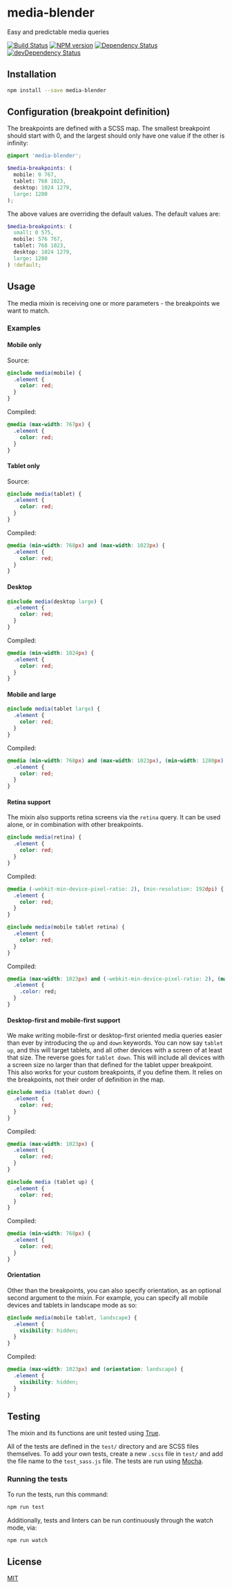 # media-blender

Easy and predictable media queries

[![Build Status](https://travis-ci.org/infinum/media-blender.svg?branch=master)](https://travis-ci.org/infinum/media-blender)
[![NPM version](https://badge.fury.io/js/media-blender.svg)](http://badge.fury.io/js/media-blender)
[![Dependency Status](https://david-dm.org/infinum/media-blender.svg)](https://david-dm.org/infinum/media-blender)
[![devDependency Status](https://david-dm.org/infinum/media-blender/dev-status.svg)](https://david-dm.org/infinum/media-blender#info=devDependencies)


## Installation

```bash
npm install --save media-blender
```

## Configuration (breakpoint definition)

The breakpoints are defined with a SCSS map. The smallest breakpoint should start with 0, and the largest should only have one value if the other is infinity:

```scss
@import 'media-blender';

$media-breakpoints: (
  mobile: 0 767,
  tablet: 768 1023,
  desktop: 1024 1279,
  large: 1280
);
```

The above values are overriding the default values. The default values are:

```scss
$media-breakpoints: (
  small: 0 575,
  mobile: 576 767,
  tablet: 768 1023,
  desktop: 1024 1279,
  large: 1280
) !default;
```


## Usage

The media mixin is receiving one or more parameters - the breakpoints we want to match.

### Examples

#### Mobile only

Source:
```scss
@include media(mobile) {
  .element {
    color: red;
  }
}
```

Compiled:
```css
@media (max-width: 767px) {
  .element {
    color: red;
  }
}
```

#### Tablet only

Source:
```scss
@include media(tablet) {
  .element {
    color: red;
  }
}
```

Compiled:
```css
@media (min-width: 768px) and (max-width: 1023px) {
  .element {
    color: red;
  }
}
```

#### Desktop

```scss
@include media(desktop large) {
  .element {
    color: red;
  }
}
```

Compiled:
```css
@media (min-width: 1024px) {
  .element {
    color: red;
  }
}
```

#### Mobile and large

```scss
@include media(tablet large) {
  .element {
    color: red;
  }
}
```

Compiled:
```css
@media (min-width: 768px) and (max-width: 1023px), (min-width: 1280px) {
  .element {
    color: red;
  }
}
```

#### Retina support

The mixin also supports retina screens via the `retina` query. It can be used alone,
or in combination with other breakpoints.

```scss
@include media(retina) {
  .element {
    color: red;
  }
}
```

Compiled:

```css
@media (-webkit-min-device-pixel-ratio: 2), (min-resolution: 192dpi) {
  .element {
    color: red;
  }
}
```

```scss
@include media(mobile tablet retina) {
  .element {
    color: red;
  }
}
```

Compiled:

```css
@media (max-width: 1023px) and (-webkit-min-device-pixel-ratio: 2), (max-width: 1023px) and (min-resolution: 192dpi) {
  .element {
    .color: red;
  }
}
```
#### Desktop-first and mobile-first support

We make writing mobile-first or desktop-first oriented media queries easier than ever
by introducing the `up` and `down` keywords. You can now say `tablet up`, and this will
target tablets, and all other devices with a screen of at least that size. The reverse
goes for `tablet down`. This will include all devices with a screen size no larger than
that defined for the tablet upper breakpoint. This also works for your custom breakpoints,
if you define them. It relies on the breakpoints, not their order of definition in the map.

```scss
@include media (tablet down) {
  .element {
    color: red;
  }
}
```

Compiled:

```css
@media (max-width: 1023px) {
  .element {
    color: red;
  }
}
```

```scss
@include media (tablet up) {
  .element {
    color: red;
  }
}
```

Compiled:

```css
@media (min-width: 768px) {
  .element {
    color: red;
  }
}
```

#### Orientation

Other than the breakpoints, you can also specify orientation, as an optional second
argument to the mixin. For example, you can specify all mobile devices and tablets in
landscape mode as so:

```scss
@include media(mobile tablet, landscape) {
  .element {
    visibility: hidden;
  }
}
```

Compiled:

```css
@media (max-width: 1023px) and (orientation: landscape) {
  .element {
    visibility: hidden;
  }
}
```

## Testing

The mixin and its functions are unit tested using [True](https://github.com/oddbird/true).

All of the tests are defined in the `test/` directory and are SCSS files themselves. To add
your own tests, create a new `.scss` file in `test/` and add the file name to the `test_sass.js`
file. The tests are run using [Mocha](https://mochajs.org/).

### Running the tests

To run the tests, run this command:

```bash
npm run test
```

Additionally, tests and linters can be run continuously through the watch mode, via:

```bash
npm run watch
```

## License

[MIT](LICENSE)
